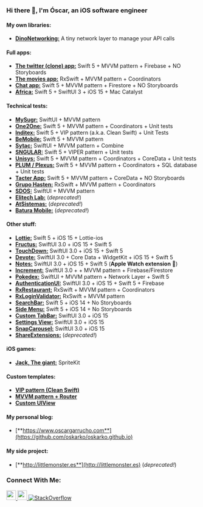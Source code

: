 ### Hi there 👋, I'm Óscar, an iOS software engineer

#### My own libraries:
  - [**DinoNetworking:**](https://github.com/oskarko/DinoNetworking) A tiny network layer to manage your API calls 

#### Full apps:
  - [**The twitter (clone) app:**](https://github.com/oskarko/TwitterTutorial) Swift 5 + MVVM pattern + Firebase + NO Storyboards
  - [**The movies app:**](https://github.com/oskarko/TheMoviesApp) RxSwift + MVVM pattern + Coordinators
  - [**Chat app:**](https://github.com/oskarko/FireChat) Swift 5 + MVVM pattern + Firestore + NO Storyboards
  - [**Africa:**](https://github.com/oskarko/Africa) Swift 5 + SwiftUI 3 + iOS 15 + Mac Catalyst 
  
#### Technical tests:
  - [**MySugr:**](https://github.com/oskarko/mySugr) SwiftUI + MVVM pattern
  - [**One2One:**](https://github.com/oskarko/O2O) Swift 5 + MVVM pattern + Coordinators + Unit tests
  - [**Inditex:**](https://github.com/oskarko/Inditex) Swift 5 + VIP pattern (a.k.a. Clean Swift) + Unit Tests
  - [**BeMobile:**](https://github.com/oskarko/Bemobile) Swift 5 + MVVM pattern
  - [**Sytac:**](https://github.com/oskarko/Sytac) SwiftUI + MVVM pattern + Combine
  - [**SNGULAR:**](https://github.com/oskarko/SngularTechTest) Swift 5 + VIPER pattern + Unit tests
  - [**Unisys:**](https://github.com/oskarko/Unisys) Swift 5 + MVVM pattern + Coordinators + CoreData + Unit tests
  - [**PLUM / Plexus:**](https://github.com/oskarko/MARVEL-Heroes) Swift 5 + MVVM pattern + Coordinators + SQL database + Unit tests
  - [**Tacter App:**](https://github.com/oskarko/TacterApp) Swift 5 + MVVM pattern + CoreData + NO Storyboards
  - [**Grupo Hasten:**](https://github.com/oskarko/RxRGH) RxSwift + MVVM pattern + Coordinators
  - [**SDOS:**](https://github.com/oskarko/SDOSRepo) SwiftUI + MVVM pattern
  - [**Elitech Lab:**](https://github.com/oskarko/pruebaElitechLab) (*deprecated!*)
  - [**AtSistemas:**](https://github.com/oskarko/pruebaAtSistemas) (*deprecated!*)
  - [**Batura Mobile:**](https://github.com/oskarko/pruebaBaturaMobile) (*deprecated!*)
  
 #### Other stuff:
  - [**Lottie:**](https://github.com/oskarko/LottieExample/) Swift 5 + iOS 15 + Lottie-ios
  - [**Fructus:**](https://github.com/oskarko/Fructus/) SwiftUI 3.0 + iOS 15 + Swift 5
  - [**TouchDown:**](https://github.com/oskarko/Touchdown/) SwiftUI 3.0 + iOS 15 + Swift 5
  - [**Devote:**](https://github.com/oskarko/Devote/) SwiftUI 3.0 + Core Data + WidgetKit + iOS 15 + Swift 5
  - [**Notes:**](https://github.com/oskarko/Notes) SwiftUI 3.0 + iOS 15 + Swift 5 (**Apple Watch extension** 👾)
  - [**Increment:**](https://github.com/oskarko/Increment) SwiftUI 3.0 + + MVVM pattern + Firebase/Firestore
  - [**Pokedex:**](https://github.com/oskarko/Pokedex) SwiftUI + MVVM pattern + Network Layer + Swift 5
  - [**AuthenticationUI:**](https://github.com/oskarko/AuthenticationUI/) SwiftUI 3.0 + iOS 15 + Swift 5 + Firebase
  - [**RxRestaurant:**](https://github.com/oskarko/RxRestaurantsList) RxSwift + MVVM pattern + Coordinators
  - [**RxLoginValidator:**](https://github.com/oskarko/RxLoginValidation) RxSwift + MVVM pattern
  - [**SearchBar:**](https://github.com/oskarko/SearchBar/) Swift 5 + iOS 14 + No Storyboards
  - [**Side Menu:**](https://github.com/oskarko/SideMenu) Swift 5 + iOS 14 + No Storyboards
  - [**Custom TabBar:**](https://github.com/oskarko/CustomTabBar) SwiftUI 3.0 + iOS 15
  - [**Settings View:**](https://github.com/oskarko/CustomSettingsView)  SwiftUI 3.0 + iOS 15
  - [**SnapCarousel:**](https://github.com/oskarko/SnapCarousel) SwiftUI 3.0 + iOS 15
  - [**ShareExtensions:**](https://github.com/oskarko/ShareExtensionExample) (*deprecated!*)

#### iOS games:
  - [**Jack, The giant:**](https://github.com/oskarko/JackTheGiantGame) SpriteKit


#### Custom templates:
  - [**VIP pattern (Clean Swift)**](https://github.com/oskarko/VIP-Template)
  - [**MVVM pattern + Router**](https://github.com/oskarko/MVVMRouter-Template)
  - [**Custom UIView**](https://github.com/oskarko/CustomUIView-Template)
  
#### My personal blog:
  - [**https://www.oscargarrucho.com**](https://github.com/oskarko/oskarko.github.io)
  
#### My side project:
  - [**http://littlemonster.es**](http://littlemonster.es) (*deprecated!*)
  
### Connect With Me:

<p left="center">
<a href="https://twitter.com/oscarGarrucho" target="_blank">
  <img src="https://img.shields.io/badge/twitter-%231DA1F2.svg?&style=for-the-badge&logo=twitter&logoColor=white" height=25>
</a> 
<a href="https://www.linkedin.com/in/oscar-garrucho/" target="_blank">
  <img src="https://img.shields.io/badge/linkedin-%230077B5.svg?&style=for-the-badge&logo=linkedin&logoColor=white" height=25>
</a> 
<a href="https://stackoverflow.com/users/3071346/oskarko" target="_blank">
<img alt="StackOverflow" src="https://stackoverflow-badge.vercel.app/?userID=3071346" />
</a>
</p>
 
<!--
**oskarko/oskarko** is a ✨ _special_ ✨ repository because its `README.md` (this file) appears on your GitHub profile.

Here are some ideas to get you started:

- 🔭 I’m currently working on ...
- 🌱 I’m currently learning ...
- 👯 I’m looking to collaborate on ...
- 🤔 I’m looking for help with ...
- 💬 Ask me about ...
- 📫 How to reach me: ...
- 😄 Pronouns: ...
- ⚡ Fun fact: ...
-->
